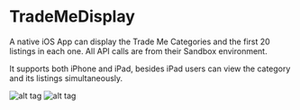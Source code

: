 # TradeMeDisplay

A native iOS App can display the Trade Me Categories and the first 20 listings in each one.
All API calls are from their Sandbox environment.

It supports both iPhone and iPad, besides iPad users can view the category and its listings simultaneously. 

![alt tag](https://github.com/g-enius/TradeMeDisplay/blob/master/demo.gif)
![alt tag](https://github.com/g-enius/TradeMeDisplay/blob/master/demo1.gif)
